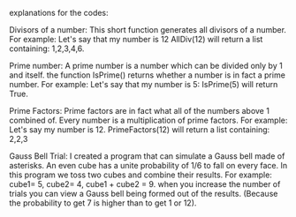 explanations for the codes:

Divisors of a number:
This short function generates all divisors of a number.
For example: Let's say that my number is 12
AllDiv(12) will return a list containing: 1,2,3,4,6.

Prime number:
A prime number is a number which can be divided only by 1 and itself.
the function IsPrime() returns whether  a number is in fact a prime number.
For example: Let's say that my number is 5:
IsPrime(5) will return True.

Prime Factors:
Prime factors are in fact what all of the numbers above 1 combined of.
Every number is a multiplication of prime factors.
For example: Let's say my number is 12.
PrimeFactors(12) will return a list containing: 2,2,3

Gauss Bell Trial:
I created a program that can simulate  a Gauss bell made of asterisks.
An even cube has a unite probability of 1/6 to fall on every face.
In this program we toss two cubes and combine their results.
For example: cube1= 5, cube2= 4, cube1 + cube2 = 9.
when you increase the number of trials you can view a Gauss bell being formed out of the results.
(Because the probability to get 7 is higher than to get 1 or 12).
